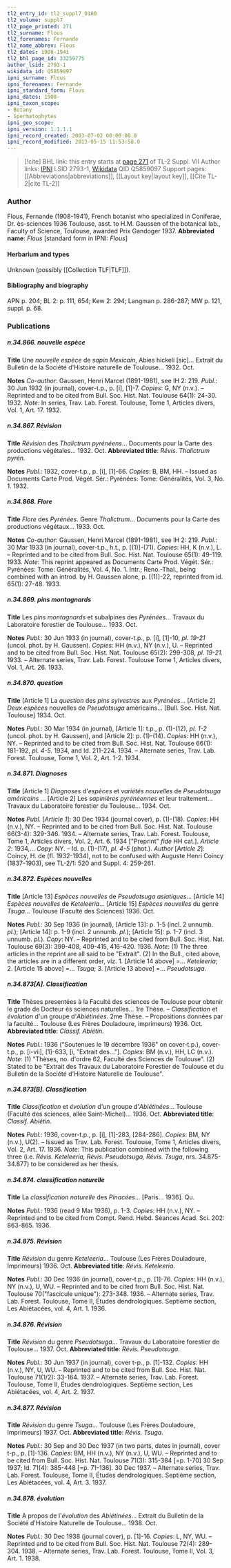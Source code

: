 ```yaml
---
tl2_entry_id: tl2_suppl7_0180
tl2_volume: suppl7
tl2_page_printed: 271
tl2_surname: Flous
tl2_forenames: Fernande
tl2_name_abbrev: Flous
tl2_dates: 1908-1941
tl2_bhl_page_id: 33259775
author_lsid: 2793-1
wikidata_id: Q5859097
ipni_surname: Flous
ipni_forenames: Fernande
ipni_standard_form: Flous
ipni_dates: 1908-
ipni_taxon_scope: 
- Botany
- Spermatophytes
ipni_geo_scope: 
ipni_version: 1.1.1.1
ipni_record_created: 2003-07-02 00:00:00.0
ipni_record_modified: 2013-05-15 11:53:58.0
---
```


> [!cite] BHL link: this entry starts at [page 271](https://www.biodiversitylibrary.org/page/33259775) of TL-2 Suppl. VII
> Author links: [IPNI](https://www.ipni.org/a/2793-1) LSID 2793-1, [Wikidata](https://www.wikidata.org/wiki/Q5859097) QID Q5859097
> Support pages: [[Abbreviations|abbreviations]], [[Layout key|layout key]], [[Cite TL-2|cite TL-2]]

### Author

Flous, Fernande (1908-1941), French botanist who specialized in Coniferae, Dr. ès-sciences 1936 Toulouse, asst. to H.M. Gaussen of the botanical lab., Faculty of Science, Toulouse, awarded Prix Gandoger 1937. 
**Abbreviated name**: *Flous* \[standard form in IPNI: *Flous*\]

#### Herbarium and types

Unknown (possibly [[Collection TLF|TLF]]).

#### Bibliography and biography

APN p. 204; BL 2: p. 111, 654; Kew 2: 294; Langman p. 286-287; MW p. 121, suppl. p. 68.

### Publications

##### n.34.866. nouvelle espèce

**Title**
Une *nouvelle espèce* de *sapin Mexicain*, Abies hickeli \[sic\]... Extrait du Bulletin de la Société d'Histoire naturelle de Toulouse... 1932. Oct.

**Notes**
*Co-author*: Gaussen, Henri Marcel (1891-1981), see IH 2: 219.
*Publ*.: 30 Jun 1932 (in journal), cover-t.p., p. \[i\], \[1\]-7. *Copies*: G, NY (n.v.). – Reprinted and to be cited from Bull. Soc. Hist. Nat. Toulouse 64(1): 24-30. 1932.
*Note*: In series, Trav. Lab. Forest. Toulouse, Tome 1, Articles divers, Vol. 1, Art. 17. 1932.

##### n.34.867. Révision

**Title**
*Révision* des *Thalictrum pyrénéens*... Documents pour la Carte des productions végétales... 1932. Oct.
**Abbreviated title**: *Révis. Thalictrum pyrén.*

**Notes**
*Publ*.: 1932, cover-t.p., p. \[i\], \[1\]-66. *Copies*: B, BM, HH. – Issued as Documents Carte Prod. Végét. Sér.: Pyrénées: Tome: Généralités, Vol. 3, No. 1. 1932.

##### n.34.868. Flore

**Title**
*Flore* des *Pyrénées*. Genre *Thalictrum*... Documents pour la Carte des productions végétaux... 1933. Oct.

**Notes**
*Co-author*: Gaussen, Henri Marcel (1891-1981), see IH 2: 219.
*Publ*.: 30 Mar 1933 (in journal), cover-t.p., h.t., p. \[(1)\]-(71). *Copies*: HH, K (n.v.), L. – Reprinted and to be cited from Bull. Soc. Hist. Nat. Toulouse 65(1): 49-119. 1933.
*Note*: This reprint appeared as Documents Carte Prod. Végét. Sér.: Pyrénées: Tome: Généralités, Vol. 4, No. 1. Intr.; Reno.-Thal., being combined with an introd. by H. Gaussen alone, p. \[(1)\]-22, reprinted from id. 65(1): 27-48. 1933.

##### n.34.869. pins montagnards

**Title**
Les *pins montagnards* et subalpines des *Pyrénées*... Travaux du Laboratoire forestier de Toulouse... 1933. Oct.

**Notes**
*Publ*.: 30 Jun 1933 (in journal), cover-t.p., p. \[i\], \[1\]-10, *pl. 19-21* (uncol. phot. by H. Gaussen). *Copies*: HH (n.v.), NY (n.v.), U. – Reprinted and to be cited from Bull. Soc. Hist. Nat. Toulouse 65(2): 299-308, *pl. 19-21.* 1933. – Alternate series, Trav. Lab. Forest. Toulouse Tome 1, Articles divers, Vol. 1, Art. 26. 1933.

##### n.34.870. question

**Title**
\[Article 1\] La *question* des *pins sylvestres* aux *Pyrénées*... \[Article 2\] *Deux espèces* nouvelles de *Pseudotsuga* américains... \[Bull. Soc. Hist. Nat. Toulouse\] 1934. Oct.

**Notes**
*Publ*.: 30 Mar 1934 (in journal), \[Article 1\]: t.p., p. (1)-(12), *pl. 1-2* (uncol. phot. by H. Gaussen), and \[Article 2\]: p. (1)-(14). *Copies*: HH (n.v.), NY. – Reprinted and to be cited from Bull. Soc. Hist. Nat. Toulouse 66(1): 181-192, *pl. 4-5.* 1934, and Id. 211-224. 1934. – Alternate series, Trav. Lab. Forest. Toulouse, Tome 1, Vol. 2, Art. 1-2. 1934.

##### n.34.871. Diagnoses

**Title**
\[Article 1\] *Diagnoses* d'*espèces* et *variétés nouvelles* de *Pseudotsuga américains* ... \[Article 2\] Les *sapinières pyrénéennes* et leur traitement... Travaux du Laboratoire forestier du Toulouse... 1934. Oct.

**Notes**
*Publ*. \[*Article 1*\]: 30 Dec 1934 (journal cover), p. (1)-(18). *Copies*: HH (n.v.), NY. – Reprinted and to be cited from Bull. Soc. Hist. Nat. Toulouse 66(3-4): 329-346. 1934. – Alternate series, Trav. Lab. Forest. Toulouse, Tome 1, Articles divers, Vol. 2, Art. 6. 1934 \["Preprint" *fide* HH cat.\].
*Article 2*: 1934,... *Copy*: NY. – Id. p. (1)-(17), *pl. 4-5* (phot.).
*Author* \[*Article 2*\]: Coincy, H. de (fl. 1932-1934), not to be confused with Auguste Henri Coincy (1837-1903), see TL-2/1: 520 and Suppl. 4: 259-261.

##### n.34.872. Espèces nouvelles

**Title**
\[Article 13\] *Espèces nouvelles* de *Pseudotsuga asiatiques*... \[Article 14\] *Espèces nouvelles* de *Keteleeria*... \[Article 15\] *Espèces nouvelles* du genre *Tsuga*... Toulouse (Faculté des Sciences) 1936. Oct.

**Notes**
*Publ*.: 30 Sep 1936 (in journal), \[Article 13\]: p. 1-5 (incl. 2 unnumb. *pl.*); \[Article 14\]: p. 1-9 (incl. 2 unnumb. *pl.*); \[Article 15\]: p. 1-7 (incl. 3 unnumb. *pl.*). *Copy*: NY. – Reprinted and to be cited from Bull. Soc. Hist. Nat. Toulouse 69(3): 399-408, 409-415, 416-420. 1936.
*Note*: (1) The three articles in the reprint are all said to be "Extrait". (2) In the Bull., cited above, the articles are in a different order, viz. 1. \[Article 14 above\] =... *Keteleeria*; 2. \[Article 15 above\] =... *Tsuga*; 3. \[Article 13 above\] =... *Pseudotsuga*.

##### n.34.873\[A\]. Classification

**Title**
Thèses presentées à la Faculté des sciences de Toulouse pour obtenir le grade de Docteur ès sciences naturelles... 1re Thèse. – *Classification* et *évolution* d'un groupe d'*Abiétinées*. 2me Thèse. – Propositions données par la faculté... Toulouse (Les Frères Douladoure, imprimeurs) 1936. Oct.
**Abbreviated title**: *Classif. Abiétin.*

**Notes**
*Publ*.: 1936 ("Soutenues le 19 décembre 1936" on cover-t.p.), cover-t.p., p. \[i-vii\], \[1\]-633, \[i, "Extrait des..."\]. *Copies*: BM (n.v.), HH, LC (n.v.).
*Note*: (1) "Thèses, no. d'ordre 62, Faculté des Sciences de Toulouse". (2) Stated to be "Extrait des Travaux du Laboratoire Forestier de Toulouse et du Bulletin de la Société d'Histoire Naturelle de Toulouse".

##### n.34.873\[B\]. Classification

**Title**
*Classification* et *évolution* d'un groupe d'*Abiétinées*... Toulouse (Faculté des sciences, allée Saint-Michel)... 1936. Oct.
**Abbreviated title**: *Classif. Abiétin.*

**Notes**
*Publ*.: 1936, cover-t.p., p. \[i\], \[1\]-283, \[284-286\]. *Copies*: BM, NY (n.v.), U(2). – Issued as Trav. Lab. Forest. Toulouse, Tome 1, Articles divers, Vol. 2, Art. 17. 1936.
*Note*: This publication combined with the following three (i.e. *Révis. Keteleeria, Révis. Pseudotsuga, Révis. Tsuga*, nrs. 34.875-34.877) to be considered as her thesis.

##### n.34.874. classification naturelle

**Title**
La *classification naturelle* des *Pinacées*... \[Paris... 1936\]. Qu.

**Notes**
*Publ*.: 1936 (read 9 Mar 1936), p. 1-3. *Copies*: HH (n.v.), NY. – Reprinted and to be cited from Compt. Rend. Hebd. Séances Acad. Sci. 202: 863-865. 1936.

##### n.34.875. Révision

**Title**
*Révision* du genre *Keteleeria*... Toulouse (Les Frères Douladoure, Imprimeurs) 1936. Oct.
**Abbreviated title**: *Révis. Keteleeria*.

**Notes**
*Publ*.: 30 Dec 1936 (in journal), cover-t.p., p. \[1\]-76. *Copies*: HH (n.v.), NY (n.v.), U, WU. – Reprinted and to be cited from Bull. Soc. Hist. Nat. Toulouse 70("fascicule unique"): 273-348. 1936. – Alternate series, Trav. Lab. Forest. Toulouse, Tome II, Études dendrologiques. Septième section, Les Abiétacées, vol. 4, Art. 1. 1936.

##### n.34.876. Révision

**Title**
*Révision* du genre *Pseudotsuga*... Travaux du Laboratoire forestier de Toulouse... 1937. Oct.
**Abbreviated title**: *Révis. Pseudotsuga*.

**Notes**
*Publ*.: 30 Jun 1937 (in journal), cover t-p., p. \[1\]-132. *Copies*: HH (n.v.), NY, U, WU. – Reprinted and to be cited from Bull. Soc. Hist. Nat. Toulouse 71(1/2): 33-164. 1937. – Alternate series, Trav. Lab. Forest. Toulouse, Tome II, Études dendrologiques. Septième section, Les Abiétacées, vol. 4, Art. 2. 1937.

##### n.34.877. Révision

**Title**
*Révision* du genre *Tsuga*... Toulouse (Les Frères Douladoure, Imprimeurs) 1937. Oct.
**Abbreviated title**: *Révis. Tsuga*.

**Notes**
*Publ*.: 30 Sep and 30 Dec 1937 (in two parts, dates in journal), cover t-p., p. \[1\]-136.
*Copies*: BM, HH (n.v.), NY (n.v.), U, WU. – Reprinted and to be cited from Bull. Soc. Hist. Nat. Toulouse 71(3): 315-384 \[=p. 1-70\] 30 Sep 1937; Id. 71(4): 385-448 \[=p. 71-136\]. 30 Dec 1937. – Alternate series, Trav. Lab. Forest. Toulouse, Tome II, Études dendrologiques. Septième section, Les Abiétacées, vol. 4, Art. 3. 1937.

##### n.34.878. évolution

**Title**
A propos de l'*évolution* des *Abiétinées*... Extrait du Bulletin de la Société d'Histoire Naturelle de Toulouse... 1938. Oct.

**Notes**
*Publ*.: 30 Dec 1938 (journal cover), p. \[1\]-16. *Copies*: L, NY, WU. – Reprinted and to be cited from Bull. Soc. Hist. Nat. Toulouse 72(4): 289-304. 1938. – Alternate series, Trav. Lab. Forest. Toulouse, Tome II, Vol. 3, Art. 1. 1938.

